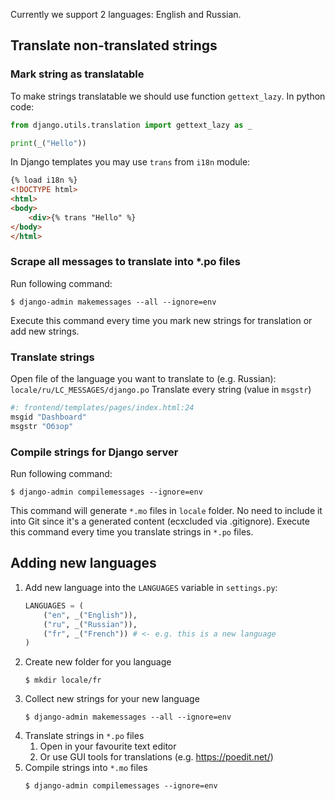 Currently we support 2 languages: English and Russian.

## Translate non-translated strings
### Mark string as translatable
To make strings translatable we should use function `gettext_lazy`.
In python code:
```python
from django.utils.translation import gettext_lazy as _

print(_("Hello"))
```

In Django templates you may use `trans` from `i18n` module:
```html
{% load i18n %}
<!DOCTYPE html>
<html>
<body>
    <div>{% trans "Hello" %}
</body>
</html>
```

### Scrape all messages to translate into *.po files
Run following command:
```shell
$ django-admin makemessages --all --ignore=env
```

Execute this command every time you mark new strings for translation or add new strings.

### Translate strings
Open file of the language you want to translate to (e.g. Russian): `locale/ru/LC_MESSAGES/django.po`
Translate every string (value in `msgstr`)
```python
#: frontend/templates/pages/index.html:24
msgid "Dashboard"
msgstr "Обзор"
```

### Compile strings for Django server
Run following command:
```shell
$ django-admin compilemessages --ignore=env
```

This command will generate `*.mo` files in `locale` folder. No need to include it into Git since it's a generated content (ecxcluded via .gitignore).
Execute this command every time you translate strings in `*.po` files.

## Adding new languages
1. Add new language into the `LANGUAGES` variable in `settings.py`:
    ```python
    LANGUAGES = (
        ("en", _("English")),
        ("ru", _("Russian")),
        ("fr", _("French")) # <- e.g. this is a new language
    )
    ```
2. Create new folder for you language
    ```shell
    $ mkdir locale/fr
    ```
3. Collect new strings for your new language
    ```shell
    $ django-admin makemessages --all --ignore=env
    ```
4. Translate strings in `*.po` files
   1. Open in your favourite text editor
   2. Or use GUI tools for translations (e.g. https://poedit.net/)
5. Compile strings into `*.mo` files
   ```shell
   $ django-admin compilemessages --ignore=env
   ```
